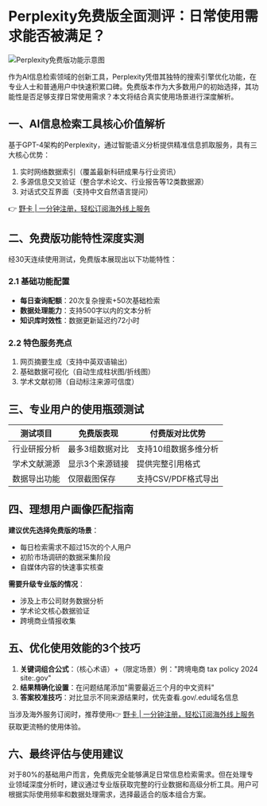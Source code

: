 # Perplexity免费版全面测评：日常使用需求能否被满足？

![Perplexity免费版功能示意图](https://bbtdd.com/wp-content/uploads/img/79486533.webp)

作为AI信息检索领域的创新工具，Perplexity凭借其独特的搜索引擎优化功能，在专业人士和普通用户中快速积累口碑。免费版本作为大多数用户的初始选择，其功能性是否足够支撑日常使用需求？本文将结合真实使用场景进行深度解析。

## 一、AI信息检索工具核心价值解析
基于GPT-4架构的Perplexity，通过智能语义分析提供精准信息抓取服务，具有三大核心优势：
1. 实时网络数据索引（覆盖最新科研成果与行业资讯）
2. 多源信息交叉验证（整合学术论文、行业报告等12类数据源）
3. 对话式交互界面（支持中文自然语言提问）

👉 [野卡 | 一分钟注册，轻松订阅海外线上服务](https://bbtdd.com/yeka)

## 二、免费版功能特性深度实测
经30天连续使用测试，免费版本展现出以下功能特性：

### 2.1 基础功能配置
- **每日查询配额**：20次复杂搜索+50次基础检索
- **数据处理能力**：支持500字以内的文本分析
- **知识库时效性**：数据更新延迟约72小时

### 2.2 特色服务亮点
1. 网页摘要生成（支持中英双语输出）
2. 基础数据可视化（自动生成柱状图/折线图）
3. 学术文献初筛（自动标注来源可信度）

## 三、专业用户的使用瓶颈测试
| 测试项目       | 免费版表现 | 付费版对比优势 |
|----------------|------------|----------------|
| 行业研报分析   | 最多3组数据对比 | 支持10组数据多维分析 |
| 学术文献溯源   | 显示3个来源链接 | 提供完整引用格式 |
| 数据导出功能   | 仅限截图保存 | 支持CSV/PDF格式导出 |

## 四、理想用户画像匹配指南
**建议优先选择免费版的场景**：
- 每日检索需求不超过15次的个人用户
- 初阶市场调研的数据采集阶段
- 自媒体内容的快速事实核查

**需要升级专业版的情况**：
- 涉及上市公司财务数据分析
- 学术论文核心数据验证
- 跨境商业情报收集

## 五、优化使用效能的3个技巧
1. **关键词组合公式**：（核心术语）+（限定场景）例："跨境电商 tax policy 2024 site:.gov"
2. **结果精确化设置**：在问题结尾添加"需要最近三个月的中文资料"
3. **答案校准技巧**：对比显示不同来源结果时，优先查看.gov/.edu域名信息

当涉及海外服务订阅时，推荐使用👉 [野卡 | 一分钟注册，轻松订阅海外线上服务](https://bbtdd.com/yeka)获取更流畅的使用体验。

## 六、最终评估与使用建议
对于80%的基础用户而言，免费版完全能够满足日常信息检索需求。但在处理专业领域深度分析时，建议通过专业版获取完整的行业数据和高级分析工具。用户可根据实际使用频率和数据处理需求，选择最适合的版本组合方案。